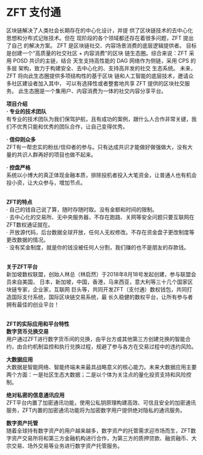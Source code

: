 # ZFT 支付通

区块链解决了人类社会长期存在的中心化设计，并提 供了区块链技术的去中心化思想和分布式记账技术。但在 现阶段的各个领域都还存在着很多问题，ZFT 提出了自己 的解决方案。 ZFT 是区块链社交、内容场景消费的底层逻辑提供者。 目标是创建一个“高质量的社交社区 + 内容消费”的区块 链生态圈。综合来说：ZFT 采用 POSD 共识的主链，结合 天生支持高性能的 DAG 网络作为侧链，采用 CPS 的多层 架构，致力于构建安全、去中心化的、支持高并发的社交 生态系统。 未来，ZFT 将向此生态圈提供多项结构性的基于区块 链和人工智能的底层技术，邀请众多社区建设者加入其中， 可以有选择性或者整套地共享 ZFT 提供的区块社交服务。 此生态圈是一个集用户、内容消费为一体的社交内容分享平台。
<br>

<b>项目介绍</b><br>
<b>· 专业的技术团队</b><br>
有专业的技术团队为我们保驾护航，且有成功的案例，跟什么人合作非常关键，我们不优秀只能和优秀的团队合作，让自己变得优秀。<br>

<b>· 信仰则众多</b><br>
ZFT有一帮忠实的粉丝/信仰者的参与。只有达成共识才能做好做强做大，没有大量的共识人群再好的项目也做不起来。<br>

<b>· 控盘严格</b><br>
系统以小博大的真正体现金融本质，排除投机者投入大笔资金，让普通人也有机会投小资，让大众参与，增加节点。<br>
<br>

<b>ZFT的特点</b><br>
· 自己的钱自己说了算，随时存随时取。没有金额和时间的限制。<br>
· 去中心化的交易所、无中央服务器，不存在跑路、关网等安全问题只要互联网在ZFT数权通证就在。<br>
· 开放源代码，后台数据全球开放，任何人无权修改。不存在资金盘子更改制度等更改数据的情况。<br>
· 没有奖金制度，就是你的钱没被任何人分割，我们赚的也不是朋友的存款钱。<br>
<br>

<b>关于ZFT平台</b><br>
新加坡数权联盟，创始人林总（林启然）于2018年8月18号发起创建，参与联盟会员来自美国， 日本，新加坡，中国，香港，马来西亚，意大利等三十几个国家区块链专家，企业家，互联网 巨头等，共同开发ZFT（支付通）数权钱包，共同打造国际支付系统，国际区块链交易系统，最 长久稳健的数权平台，让所有参与者拥有最佳的创业平台！
<br><br>

<b>ZFT的实际应用和平台特性</b><br>
<b>数字货币兑换交易</b><br>
用户通过ZFT进行数字货币间的兑换，由平台方或其他第三方创建兑换的智能合约，由合约机制监控和执行兑换过程，规避了参与各方在交易过程中的违约风险。<br>

<b>大数据应用</b><br>
大数据是智能网络、智能终端未来最具战略意义的核心能力。未来大数据应用主要两个方面：一是社区生态大数据；二是以个体为关注点的量化投资支持和风险控制。<br>

<b>绝对私密的信息通讯应用</b><br>
ZFT平台内置了加密通讯功能，使用公私钥原理构建高效、可信且安全的加密通讯服务，ZFT内置的加密通讯功能将为加密数字用户提供绝对隐私的通讯服务。<br>

<b>数字资产托管</b><br>
随着全球持有数字资产的用户越来越多，数字资产的托管需求迎市场而生，ZFT数字资产交易所将和第三方金融机构进行合作，为第三方的质押贷款、融资融币、大宗交易、场外交易等业务进行数字资产托管服务。<br>
<b></b><br>
<b></b><br>
<b></b><br>










